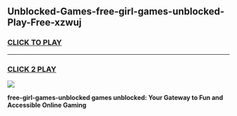 
## Unblocked-Games-free-girl-games-unblocked-Play-Free-xzwuj
<h3>
<a href="https://premium76.site?title=free-girl-games-unblocked&ref=17A">CLICK TO PLAY</a></h3>
<hr>

<h3>
<a href="https://premium76.site?title=free-girl-games-unblocked&ref=17A">CLICK 2 PLAY</a>
  
</h3>

<a href="https://premium76.site?title=free-girl-games-unblocked&ref=17A"><img src="https://clearcache.store/games.png"></a>


**free-girl-games-unblocked games unblocked: Your Gateway to Fun and Accessible Online Gaming**
